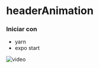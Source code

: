 # headerAnimation

### Iniciar con
* yarn
* expo start

![video](https://user-images.githubusercontent.com/95819756/153735991-1d4322fd-63ba-4b7f-ad5a-d6a105cd6e8c.gif)


